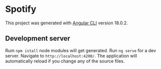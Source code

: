 # Spotify

This project was generated with [Angular CLI](https://github.com/angular/angular-cli) version 18.0.2.

## Development server
Rum  `npm istall` node modules will get generated.
Run `ng serve` for a dev server. Navigate to `http://localhost:4200/`. The application will automatically reload if you change any of the source files.

